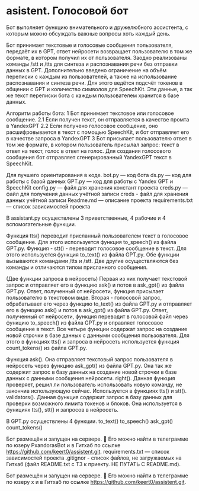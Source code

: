 ﻿# asistent. Голосовой бот

Бот выполняет функцию внимательного и дружелюбного ассистента, с которым можно обсуждать важные вопросы хоть каждый день.

Бот принимает текстовые и голосовые сообщения пользователя, передаёт их в GPT, ответ нейросети возвращает пользователю
в том же формате, в котором получил их от пользователя. Заодно реализованы команды /stt и /tts для  синтеза и распознавания
речи без отправки данных в GPT.
Дополнительно введено ограничение на объём переписки с каждым из пользователей, а также на использование распознавания и
синтеза речи. Для этого ведётся подсчёт токенов в общении с GPT и количество символов для SpeechKit. Эти данные, а так же
текст переписки бота с каждым пользователем хранится в базе данных.

Алгоритм работы бота:
1   Бот принимает текстовое или голосовое сообщение.
2.1 Если получен текст, он отправляется в качестве промта в YandexGPT
2.2 Если получено голосовое сообщение, оно расшифровывается в текст с помощью SpeechKit, и бот отправляет его в качестве
    запроса в YandexGPT
3   Бот присылает пользователю ответ в том же формате, в котором пользователь присылал запрос: текст в ответ на текст,
    голос в ответ на голос. Для создания голосового сообщения бот отправляет сгенерированный YandexGPT текст в SpeechKit.

Для лучшего ориентирования в коде.
bot.py — код бота
ds.py — код для работы с базой данных
GPT.py — код для работы с Yandex GPT и SpeechKit
config.py — файл для хранения констант проекта
creds.py — файл для получения данных учётной записи
creds - файл для хранения данных учётной записи
Readme.md — описание проекта
requirements.txt — список зависимостей проекта

В assistant.py осуществлены 3 приветственные, 4 рабочие и 4 вспомогательные функции.

Функция tts() переводит присланный пользователем текст в голосовое сообщение. Для этого используется функция
to_speech() из файла GPT.py.
Функция - stt() - переводит голосовое сообщение в текст. Для этого используется функция to_text() из файла GPT.py.
Обе функции вызываются командами /tts и /stt. Две другие осуществляются без команды и отличаются типом присланного
сообщения.

(Две функции запроса в нейросеть)
Первая из них получает текстовой запрос и отправляет его в функцию ask() и потов в ask_gpt() из файла GPT.py. Ответ,
полученный от нейросети, функция присылает пользователю в текстовом виде.
Вторая - голосовой запрос, обрабатывает его через функцию to_text() из файла GPT.py и отправляет его в
функцию ask() и потов в ask_gpt() из файла GPT.py. Ответ, полученный от нейросети, функция переводит в голосовой файл
через функцию to_speech() из файла GPT.py и оправляет голосовое сообщение в текст.
Все четыре функции содержат запрос на создание новой строчки в базе данных с данными сообщения пользователя. Для этого в
функциях tts() и запроса в нейросеть используется функция count_tokens() из файла GPT.py.

Функция ask(). Она отправляет текстовый запрос пользователя в нейросеть через функцию ask_gpt() из файла GPT.py. Она так
же содержит запрос в базу данных на создание новой строчки в базе данных с данными сообщения нейросети.
right(). Данная функция проверяет, решил ли пользователь использовать новую команду, не закончив использующую сейчас.
Используется в функциях tts() и stt().
validators(). Данная функция содержит запрос в базу данных для проверки возможного лимита токенов и блоков. Она
используется в функциях tts(), stt() и запросов в нейросеть.


В GPT.py осуществлены 4 функции.
to_text()
to_speech()
ask_gpt()
count_tokens()

Бот размещён и запущен на сервере.
📸
Его можно найти в телеграмме по юзеру PxandorasBot и в Гитхаб по ссылке https://github.com/keert0/assistent.git.
requirements.txt — список зависимостей проекта
.gitignor - список файлов, не загружаемых на Гитхаб (файл README.txt c ТЗ к приекту. НЕ ПУТАТЬ С README.md).

Бот размещён и запущен на сервере.
📸
Его можно найти в телеграмме по юзеру х и в Гитхаб по ссылке https://github.com/keert0/assistent.git.
